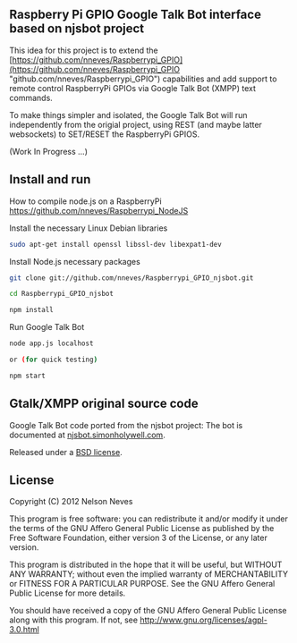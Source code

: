 Raspberry Pi GPIO Google Talk Bot interface based on njsbot project
------------------
This idea for this project is to extend the [https://github.com/nneves/Raspberrypi_GPIO](https://github.com/nneves/Raspberrypi_GPIO "github.com/nneves/Raspberrypi_GPIO") capabilities and add support to remote control RaspberryPi GPIOs via Google Talk Bot (XMPP) text commands.

To make things simpler and isolated, the Google Talk Bot will run independently from the origial project, using REST (and maybe latter websockets) to SET/RESET the RaspberryPi GPIOS.

(Work In Progress ...)

Install and run
------------------
How to compile node.js on a RaspberryPi
https://github.com/nneves/Raspberrypi_NodeJS

Install the necessary Linux Debian libraries
```bash
sudo apt-get install openssl libssl-dev libexpat1-dev 
```

Install Node.js necessary packages
```bash
git clone git://github.com/nneves/Raspberrypi_GPIO_njsbot.git

cd Raspberrypi_GPIO_njsbot

npm install
```

Run Google Talk Bot
```bash
node app.js localhost

or (for quick testing)

npm start
```

Gtalk/XMPP original source code
------------------
Google Talk Bot code ported from the njsbot project:
The bot is documented at [njsbot.simonholywell.com](http://njsbot.simonholywell.com "njsbot.simonholywell.com").

Released under a [BSD license](http://en.wikipedia.org/wiki/BSD_licenses).

License
------------------
Copyright (C) 2012 Nelson Neves

This program is free software: you can redistribute it and/or modify
it under the terms of the GNU Affero General Public License as
published by the Free Software Foundation, either version 3 of the
License, or any later version.

This program is distributed in the hope that it will be useful,
but WITHOUT ANY WARRANTY; without even the implied warranty of
MERCHANTABILITY or FITNESS FOR A PARTICULAR PURPOSE.  See the
GNU Affero General Public License for more details.

You should have received a copy of the GNU Affero General Public License
along with this program.  If not, see http://www.gnu.org/licenses/agpl-3.0.html